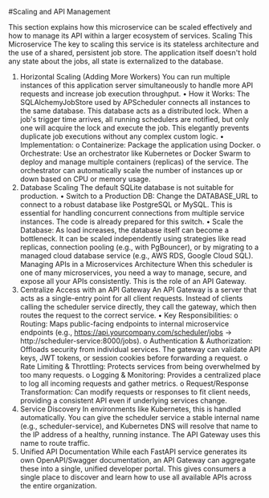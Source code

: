 #Scaling and API Management


This section explains how this microservice can be scaled effectively and how to manage its API within a larger ecosystem of services.
Scaling This Microservice
The key to scaling this service is its stateless architecture and the use of a shared, persistent job store. The application itself doesn't hold any state about the jobs, all state is externalized to the database.
1. Horizontal Scaling (Adding More Workers)
You can run multiple instances of this application server simultaneously to handle more API requests and increase job execution throughput.
•	How it Works: The SQLAlchemyJobStore used by APScheduler connects all instances to the same database. This database acts as a distributed lock. When a job's trigger time arrives, all running schedulers are notified, but only one will acquire the lock and execute the job. This elegantly prevents duplicate job executions without any complex custom logic.
•	Implementation:
o	Containerize: Package the application using Docker.
o	Orchestrate: Use an orchestrator like Kubernetes or Docker Swarm to deploy and manage multiple containers (replicas) of the service. The orchestrator can automatically scale the number of instances up or down based on CPU or memory usage.
2. Database Scaling
The default SQLite database is not suitable for production.
•	Switch to a Production DB: Change the DATABASE_URL to connect to a robust database like PostgreSQL or MySQL. This is essential for handling concurrent connections from multiple service instances. The code is already prepared for this switch.
•	Scale the Database: As load increases, the database itself can become a bottleneck. It can be scaled independently using strategies like read replicas, connection pooling (e.g., with PgBouncer), or by migrating to a managed cloud database service (e.g., AWS RDS, Google Cloud SQL).
Managing APIs in a Microservices Architecture
When this scheduler is one of many microservices, you need a way to manage, secure, and expose all your APIs consistently. This is the role of an API Gateway.
1. Centralize Access with an API Gateway
An API Gateway is a server that acts as a single-entry point for all client requests. Instead of clients calling the scheduler service directly, they call the gateway, which then routes the request to the correct service.
•	Key Responsibilities:
o	Routing: Maps public-facing endpoints to internal microservice endpoints (e.g., https://api.yourcompany.com/scheduler/jobs -> http://scheduler-service:8000/jobs).
o	Authentication & Authorization: Offloads security from individual services. The gateway can validate API keys, JWT tokens, or session cookies before forwarding a request.
o	Rate Limiting & Throttling: Protects services from being overwhelmed by too many requests.
o	Logging & Monitoring: Provides a centralized place to log all incoming requests and gather metrics.
o	Request/Response Transformation: Can modify requests or responses to fit client needs, providing a consistent API even if underlying services change.
2. Service Discovery
In environments like Kubernetes, this is handled automatically. You can give the scheduler service a stable internal name (e.g., scheduler-service), and Kubernetes DNS will resolve that name to the IP address of a healthy, running instance. The API Gateway uses this name to route traffic.
3. Unified API Documentation
While each FastAPI service generates its own OpenAPI/Swagger documentation, an API Gateway can aggregate these into a single, unified developer portal. This gives consumers a single place to discover and learn how to use all available APIs across the entire organization.

